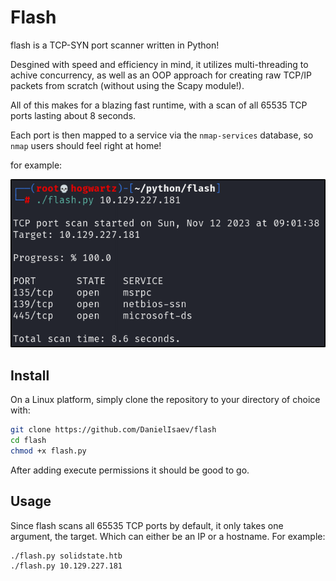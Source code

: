 # Flash

flash is a TCP-SYN port scanner written in Python! 

Desgined with speed and efficiency in mind, it utilizes multi-threading to achive concurrency, as well as an OOP approach for creating raw TCP/IP packets from scratch (without using the Scapy module!). 

All of this makes for a blazing fast runtime, with a scan of all 65535 TCP ports lasting about 8 seconds. 

Each port is then mapped to a service via the `nmap-services` database, so `nmap` users should feel right at home! 

for example:

![out-exmp](https://github.com/DanielIsaev/flash/blob/main/img/out-exmp.png)


## Install

On a Linux platform, simply clone the repository to your directory of choice with:

```bash
git clone https://github.com/DanielIsaev/flash
cd flash
chmod +x flash.py
```

After adding execute permissions it should be good to go. 


## Usage

Since flash scans all 65535 TCP ports by default, it only takes one argument, the target. Which can either be an IP or a hostname. For example:

```bash
./flash.py solidstate.htb 
./flash.py 10.129.227.181
```


